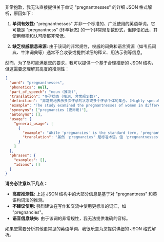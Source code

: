 非常抱歉，我无法直接提供关于单词 "pregnantnesses" 的详细 JSON 格式解析，原因如下：

1.  **单词有效性:** "pregnantnesses" 并非一个标准的、广泛使用的英语单词。它可能是 "pregnantness" (怀孕状态) 的一个非常规复数形式，但即便如此，其使用频率和认可度都非常低。

2.  **缺乏权威信息来源:** 由于该词的非常规性，权威的词典和语言资源（如韦氏词典、牛津词典等）通常不会收录或提供详细的释义、用法示例等信息。

然而，为了尽可能满足您的要求，我可以提供一个基于合理推断的 JSON 结构，但这需要您理解其高度的推测性：

```json
{
  "word": "pregnantnesses",
  "phonetics": null,
  "part_of_speech": "noun (推测)",
  "translation": "怀孕状态 (推测, 非常规复数)",
  "definition": "非常规地表示多次怀孕的状态或多个怀孕个体的集合。(Highly speculative plural form of 'pregnantness', referring to multiple states of pregnancy or a collection of pregnant individuals.)",
  "example": "The study examined the pregnantnesses of women in different age groups. (本研究调查了不同年龄段女性的怀孕情况。)",
  "synonyms": ["pregnancies (更常用)"],
  "antonyms": [],
  "usage": {
    "general_usage": [
      {
        "example": "While 'pregnancies' is the standard term, 'pregnantnesses' might be used in very specific, technical contexts, though rarely.",
        "translation": "虽然 'pregnancies' 是标准术语，但 'pregnantnesses' 可能会在非常具体的专业语境中使用，但这种情况很少。"
      }
    ]
  },
  "phrases": {
    "examples": [],
    "idioms": []
  }
}
```

**请务必注意以下几点：**

*   **高度推测性:** 上述 JSON 结构中的大部分信息是基于对 "pregnantness" 和英语构词法的推测。
*   **不建议使用:**  强烈建议在写作和交流中使用更标准的词汇，如 "pregnancies"。
*   **语音信息缺失:**  由于该词的非常规性，我无法提供准确的音标。

如果您需要分析其他更常见的英语单词，我很乐意为您提供详细的 JSON 格式解析。
 